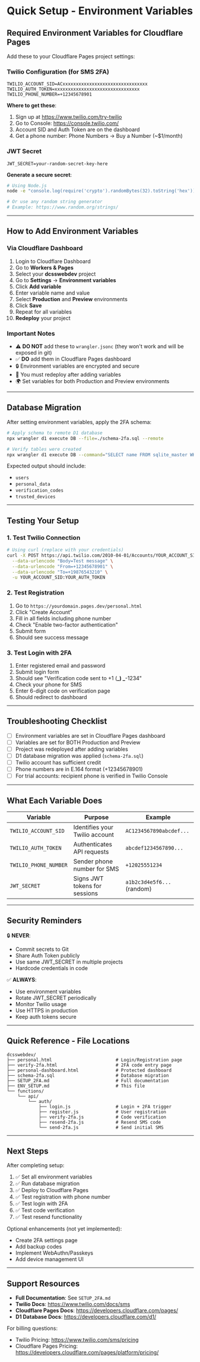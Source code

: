 # Quick Setup - Environment Variables

## Required Environment Variables for Cloudflare Pages

Add these to your Cloudflare Pages project settings:

### Twilio Configuration (for SMS 2FA)

```
TWILIO_ACCOUNT_SID=ACxxxxxxxxxxxxxxxxxxxxxxxxxxxxxxxx
TWILIO_AUTH_TOKEN=xxxxxxxxxxxxxxxxxxxxxxxxxxxxxxxx
TWILIO_PHONE_NUMBER=+12345678901
```

**Where to get these**:

1. Sign up at https://www.twilio.com/try-twilio
2. Go to Console: https://console.twilio.com/
3. Account SID and Auth Token are on the dashboard
4. Get a phone number: Phone Numbers → Buy a Number (~$1/month)

### JWT Secret

```
JWT_SECRET=your-random-secret-key-here
```

**Generate a secure secret**:

```bash
# Using Node.js
node -e "console.log(require('crypto').randomBytes(32).toString('hex'))"

# Or use any random string generator
# Example: https://www.random.org/strings/
```

---

## How to Add Environment Variables

### Via Cloudflare Dashboard

1. Login to Cloudflare Dashboard
2. Go to **Workers & Pages**
3. Select your **dcsswebdev** project
4. Go to **Settings** → **Environment variables**
5. Click **Add variable**
6. Enter variable name and value
7. Select **Production** and **Preview** environments
8. Click **Save**
9. Repeat for all variables
10. **Redeploy** your project

### Important Notes

- ⚠️ **DO NOT** add these to `wrangler.jsonc` (they won't work and will be exposed in git)
- ✅ **DO** add them in Cloudflare Pages dashboard
- 🔒 Environment variables are encrypted and secure
- 🔄 You must redeploy after adding variables
- 🌍 Set variables for both Production and Preview environments

---

## Database Migration

After setting environment variables, apply the 2FA schema:

```bash
# Apply schema to remote D1 database
npx wrangler d1 execute DB --file=./schema-2fa.sql --remote

# Verify tables were created
npx wrangler d1 execute DB --command="SELECT name FROM sqlite_master WHERE type='table';" --remote
```

Expected output should include:

- `users`
- `personal_data`
- `verification_codes`
- `trusted_devices`

---

## Testing Your Setup

### 1. Test Twilio Connection

```bash
# Using curl (replace with your credentials)
curl -X POST https://api.twilio.com/2010-04-01/Accounts/YOUR_ACCOUNT_SID/Messages.json \
  --data-urlencode "Body=Test message" \
  --data-urlencode "From=+12345678901" \
  --data-urlencode "To=+19876543210" \
  -u YOUR_ACCOUNT_SID:YOUR_AUTH_TOKEN
```

### 2. Test Registration

1. Go to `https://yourdomain.pages.dev/personal.html`
2. Click "Create Account"
3. Fill in all fields including phone number
4. Check "Enable two-factor authentication"
5. Submit form
6. Should see success message

### 3. Test Login with 2FA

1. Enter registered email and password
2. Submit login form
3. Should see "Verification code sent to +1 (**_) _**-1234"
4. Check your phone for SMS
5. Enter 6-digit code on verification page
6. Should redirect to dashboard

---

## Troubleshooting Checklist

- [ ] Environment variables are set in Cloudflare Pages dashboard
- [ ] Variables are set for BOTH Production and Preview
- [ ] Project was redeployed after adding variables
- [ ] D1 database migration was applied (`schema-2fa.sql`)
- [ ] Twilio account has sufficient credit
- [ ] Phone numbers are in E.164 format (+12345678901)
- [ ] For trial accounts: recipient phone is verified in Twilio Console

---

## What Each Variable Does

| Variable              | Purpose                        | Example                    |
| --------------------- | ------------------------------ | -------------------------- |
| `TWILIO_ACCOUNT_SID`  | Identifies your Twilio account | `AC1234567890abcdef...`    |
| `TWILIO_AUTH_TOKEN`   | Authenticates API requests     | `abcdef1234567890...`      |
| `TWILIO_PHONE_NUMBER` | Sender phone number for SMS    | `+12025551234`             |
| `JWT_SECRET`          | Signs JWT tokens for sessions  | `a1b2c3d4e5f6...` (random) |

---

## Security Reminders

🔒 **NEVER**:

- Commit secrets to Git
- Share Auth Token publicly
- Use same JWT_SECRET in multiple projects
- Hardcode credentials in code

✅ **ALWAYS**:

- Use environment variables
- Rotate JWT_SECRET periodically
- Monitor Twilio usage
- Use HTTPS in production
- Keep auth tokens secure

---

## Quick Reference - File Locations

```
dcsswebdev/
├── personal.html                        # Login/Registration page
├── verify-2fa.html                      # 2FA code entry page
├── personal-dashboard.html              # Protected dashboard
├── schema-2fa.sql                       # Database migration
├── SETUP_2FA.md                         # Full documentation
├── ENV_SETUP.md                         # This file
└── functions/
    └── api/
        └── auth/
            ├── login.js                 # Login + 2FA trigger
            ├── register.js              # User registration
            ├── verify-2fa.js            # Code verification
            ├── resend-2fa.js            # Resend SMS code
            └── send-2fa.js              # Send initial SMS
```

---

## Next Steps

After completing setup:

1. ✅ Set all environment variables
2. ✅ Run database migration
3. ✅ Deploy to Cloudflare Pages
4. ✅ Test registration with phone number
5. ✅ Test login with 2FA
6. ✅ Test code verification
7. ✅ Test resend functionality

Optional enhancements (not yet implemented):

- Create 2FA settings page
- Add backup codes
- Implement WebAuthn/Passkeys
- Add device management UI

---

## Support Resources

- **Full Documentation**: See `SETUP_2FA.md`
- **Twilio Docs**: https://www.twilio.com/docs/sms
- **Cloudflare Pages Docs**: https://developers.cloudflare.com/pages/
- **D1 Database Docs**: https://developers.cloudflare.com/d1/

For billing questions:

- Twilio Pricing: https://www.twilio.com/sms/pricing
- Cloudflare Pages Pricing: https://developers.cloudflare.com/pages/platform/pricing/
